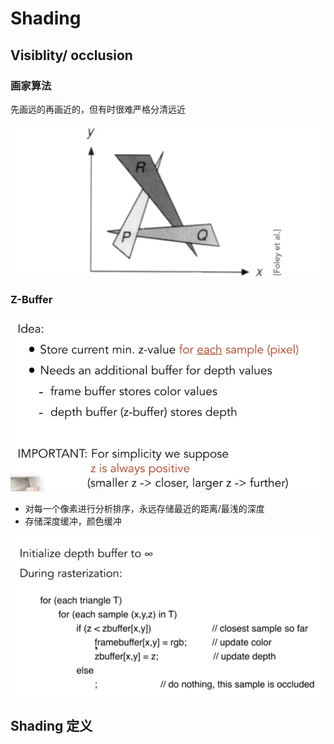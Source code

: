 # Shading

## Visiblity/ occlusion

### 画家算法

先画远的再画近的，但有时很难严格分清远近

![image-20220621192421852](05%20Shading.assets/image-20220621192421852.png)

### Z-Buffer

![image-20220622191443344](05%20Shading.assets/image-20220622191443344.png)

- 对每一个像素进行分析排序，永远存储最近的距离/最浅的深度
- 存储深度缓冲，颜色缓冲

![image-20220624222405840](05%20Shading.assets/image-20220624222405840.png)

## Shading 定义